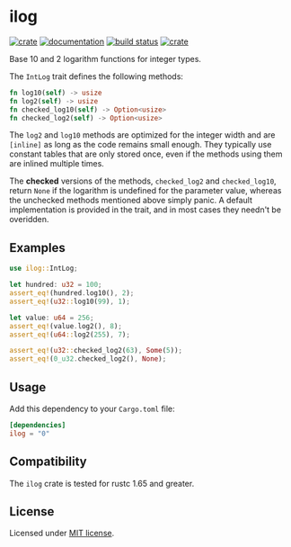 # ilog

[![crate](https://img.shields.io/crates/v/ilog.svg)](https://crates.io/crates/ilog)
[![documentation](https://docs.rs/ilog/badge.svg)](https://docs.rs/ilog)
[![build status](https://github.com/blueglyph/ilog/actions/workflows/master.yml/badge.svg)](https://github.com/blueglyph/ilog/actions)
[![crate](https://img.shields.io/crates/l/ilog.svg)](https://github.com/blueglyph/ilog/blob/master/LICENSE-MIT)

Base 10 and 2 logarithm functions for integer types.

The `IntLog` trait defines the following methods:

```rust
fn log10(self) -> usize
fn log2(self) -> usize
fn checked_log10(self) -> Option<usize>
fn checked_log2(self) -> Option<usize>
```

The `log2` and `log10` methods are optimized for the integer width and are
`[inline]` as long as the code remains small enough. They typically use constant tables
that are only stored once, even if the methods using them are inlined multiple times.

The **checked** versions of the methods, `checked_log2` and `checked_log10`,
return `None` if the logarithm is undefined for the parameter value, whereas the unchecked
methods mentioned above simply panic. A default implementation is provided in the trait, and in
most cases they needn't be overidden.

## Examples

```rust
use ilog::IntLog;

let hundred: u32 = 100;
assert_eq!(hundred.log10(), 2);
assert_eq!(u32::log10(99), 1);

let value: u64 = 256;
assert_eq!(value.log2(), 8);
assert_eq!(u64::log2(255), 7);

assert_eq!(u32::checked_log2(63), Some(5));
assert_eq!(0_u32.checked_log2(), None);
```

## Usage

Add this dependency to your `Cargo.toml` file:

```toml
[dependencies]
ilog = "0"
```

## Compatibility

The `ilog` crate is tested for rustc 1.65 and greater.

## License

Licensed under [MIT license](https://choosealicense.com/licenses/mit/).
